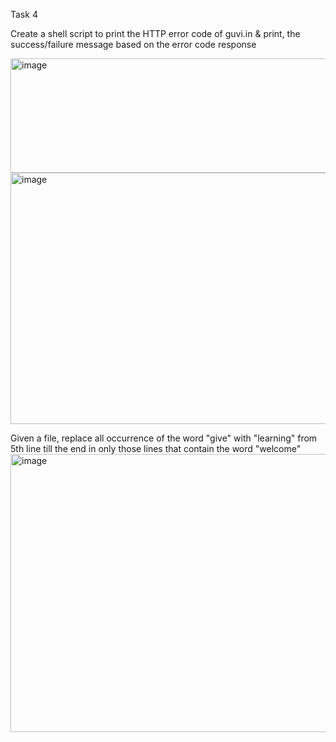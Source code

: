 Task 4 

Create a shell script to print the HTTP error code of guvi.in & print, the success/failure message based on the error code response

<img width="957" height="183" alt="image" src="https://github.com/user-attachments/assets/153afeb4-dc62-442f-ae0a-401b52a643d5" />
<img width="909" height="402" alt="image" src="https://github.com/user-attachments/assets/2420af41-8b49-4296-92e0-285f76fe55b4" />



Given a file, replace all occurrence of the word "give" with "learning" from 5th line till the end in only those lines that contain the word "welcome"
<img width="1128" height="445" alt="image" src="https://github.com/user-attachments/assets/55b47e9d-0df8-458d-ab6f-ea4c490f0e18" />
